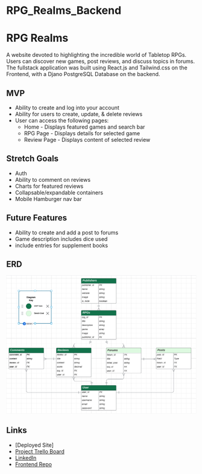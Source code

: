 # RPG_Realms_Backend

# RPG Realms
A website devoted to highlighting the incredible world of Tabletop RPGs. Users can discover new games, post reviews, and discuss topics in forums. The fullstack application was built using React.js and Tailwind.css on the Frontend, with a Djano PostgreSQL Database on the backend.

## MVP
- Ability to create and log into your account
- Ability for users to create, update, & delete reviews
- User can access the following pages:
    - Home - Displays featured games and search bar
    - RPG Page - Displays details for selected game
    - Review Page - Displays content of selected review

## Stretch Goals
- Auth
- Ability to comment on reviews
- Charts for featured reviews
- Collapsable/expandable containers
- Mobile Hamburger nav bar

## Future Features
- Ability to create and add a post to forums
- Game description includes dice used
- include entries for supplement books

## ERD
![Screenshot of ERD](Assets/ERD.png)

## Links

- [Deployed Site]
- [Project Trello Board](https://trello.com/b/Q4h9tUhN/capstone-project)
- [LinkedIn](linkedin.com/in/austinih)
- [Frontend Repo](https://github.com/austinih/RPG_Realms_Frontend)


